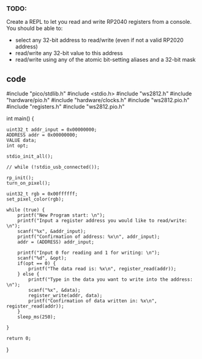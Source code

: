 ### TODO:

Create a REPL to let you read and write RP2040 registers from a console. You should be able to:
- select any 32-bit address to read/write (even if not a valid RP2020 address)
- read/write any 32-bit value to this address
- read/write using any of the atomic bit-setting aliases and a 32-bit mask

## code
  #include "pico/stdlib.h"
  #include <stdio.h>
  #include "ws2812.h"
  #include "hardware/pio.h"
  #include "hardware/clocks.h"
  #include "ws2812.pio.h"
  #include "registers.h"
  #include "ws2812.pio.h"

  int main() {

    uint32_t addr_input = 0x00000000;
    ADDRESS addr = 0x00000000;
    VALUE data;
    int opt;

    stdio_init_all();

    // while (!stdio_usb_connected());

    rp_init();
    turn_on_pixel();

    uint32_t rgb = 0x00ffffff;
    set_pixel_color(rgb);

    while (true) {
        printf("New Program start: \n");
        printf("Input a register address you would like to read/write: \n");
        scanf("%x", &addr_input);
        printf("Confirmation of address: %x\n", addr_input);
        addr = (ADDRESS) addr_input;
    
        printf("Input 0 for reading and 1 for writing: \n");
        scanf("%d", &opt);
        if(opt == 0) {
            printf("The data read is: %x\n", register_read(addr));
        } else {
            printf("Type in the data you want to write into the address: \n");
            scanf("%x", &data);
            register_write(addr, data);
            printf("Confirmation of data written in: %x\n", register_read(addr));
        }
        sleep_ms(250);

    }

    return 0;
  }
